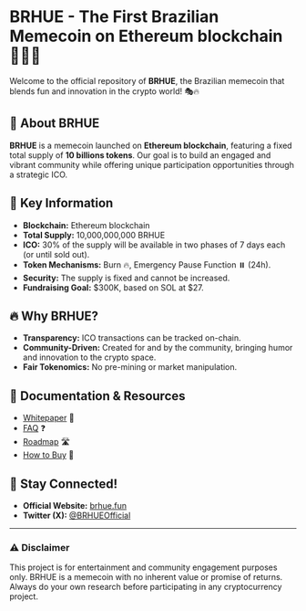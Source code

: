 # **BRHUE - The First Brazilian Memecoin on Ethereum blockchain 🚀🇧🇷**

Welcome to the official repository of **BRHUE**, the Brazilian memecoin that blends fun and innovation in the crypto world! 🎭🔥

## 🌟 About BRHUE
**BRHUE** is a memecoin launched on **Ethereum blockchain**, featuring a fixed total supply of **10 billions tokens**. Our goal is to build an engaged and vibrant community while offering unique participation opportunities through a strategic ICO.

## 📜 Key Information
- **Blockchain:** Ethereum blockchain  
- **Total Supply:** 10,000,000,000 BRHUE  
- **ICO:** 30% of the supply will be available in two phases of 7 days each (or until sold out).  
- **Token Mechanisms:** Burn 🔥, Emergency Pause Function ⏸️ (24h).  
- **Security:** The supply is fixed and cannot be increased.  
- **Fundraising Goal:** $300K, based on SOL at $27.  

## 🔥 Why BRHUE?
- **Transparency:** ICO transactions can be tracked on-chain.  
- **Community-Driven:** Created for and by the community, bringing humor and innovation to the crypto space.  
- **Fair Tokenomics:** No pre-mining or market manipulation.  

## 📄 Documentation & Resources
- [Whitepaper](#) 📑  
- [FAQ](#) ❓  
- [Roadmap](#) 🛣️  
- [How to Buy](#) 🛒  

## 📢 Stay Connected!
- **Official Website:** [brhue.fun](#)  
- **Twitter (X):** [@BRHUEOfficial](#)  

---

### ⚠️ Disclaimer
This project is for entertainment and community engagement purposes only. BRHUE is a memecoin with no inherent value or promise of returns. Always do your own research before participating in any cryptocurrency project.

